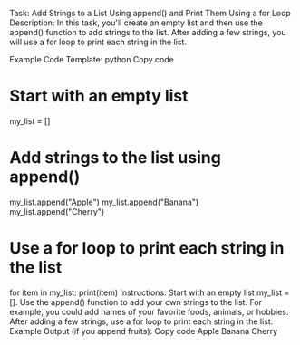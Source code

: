 Task: Add Strings to a List Using append() and Print Them Using a for Loop
Description:
In this task, you'll create an empty list and then use the append() function to add strings to the list. After adding a few strings, you will use a for loop to print each string in the list.

Example Code Template:
python
Copy code
# Start with an empty list
my_list = []

# Add strings to the list using append()
my_list.append("Apple")
my_list.append("Banana")
my_list.append("Cherry")

# Use a for loop to print each string in the list
for item in my_list:
    print(item)
Instructions:
Start with an empty list my_list = [].
Use the append() function to add your own strings to the list. For example, you could add names of your favorite foods, animals, or hobbies.
After adding a few strings, use a for loop to print each string in the list.
Example Output (if you append fruits):
Copy code
Apple
Banana
Cherry
